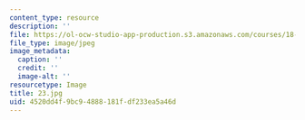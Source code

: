 ```yaml
---
content_type: resource
description: ''
file: https://ol-ocw-studio-app-production.s3.amazonaws.com/courses/18-03-differential-equations-spring-2010/4520dd4f9bc94888181fdf233ea5a46d_23.jpg
file_type: image/jpeg
image_metadata:
  caption: ''
  credit: ''
  image-alt: ''
resourcetype: Image
title: 23.jpg
uid: 4520dd4f-9bc9-4888-181f-df233ea5a46d
---
```

